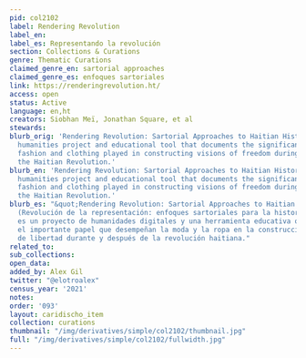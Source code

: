 ```yaml
---
pid: col2102
label: Rendering Revolution
label_en:
label_es: Representando la revolución
section: Collections & Curations
genre: Thematic Curations
claimed_genre_en: sartorial approaches
claimed_genre_es: enfoques sartoriales
link: https://renderingrevolution.ht/
access: open
status: Active
language: en,ht
creators: Siobhan Meï, Jonathan Square, et al
stewards:
blurb_orig: 'Rendering Revolution: Sartorial Approaches to Haitian History is a digital
  humanities project and educational tool that documents the significant role that
  fashion and clothing played in constructing visions of freedom during and after
  the Haitian Revolution.'
blurb_en: 'Rendering Revolution: Sartorial Approaches to Haitian History is a digital
  humanities project and educational tool that documents the significant role that
  fashion and clothing played in constructing visions of freedom during and after
  the Haitian Revolution.'
blurb_es: "&quot;Rendering Revolution: Sartorial Approaches to Haitian History&quot;
  (Revolución de la representación: enfoques sartoriales para la historia haitiana)
  es un proyecto de humanidades digitales y una herramienta educativa que documenta
  el importante papel que desempeñan la moda y la ropa en la construcción de visiones
  de libertad durante y después de la revolución haitiana."
related_to:
sub_collections:
open_data:
added_by: Alex Gil
twitter: "@elotroalex"
census_year: '2021'
notes:
order: '093'
layout: caridischo_item
collection: curations
thumbnail: "/img/derivatives/simple/col2102/thumbnail.jpg"
full: "/img/derivatives/simple/col2102/fullwidth.jpg"
---
```

